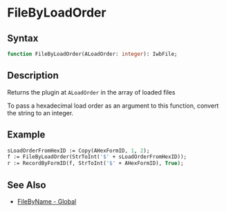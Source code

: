 # FileByLoadOrder

## Syntax

```pascal
function FileByLoadOrder(ALoadOrder: integer): IwbFile;
```

## Description

Returns the plugin at `ALoadOrder` in the array of loaded files

To pass a hexadecimal load order as an argument to this function, convert the string to an integer.

## Example

```pascal
sLoadOrderFromHexID := Copy(AHexFormID, 1, 2);
f := FileByLoadOrder(StrToInt('$' + sLoadOrderFromHexID));
r := RecordByFormID(f, StrToInt('$' + AHexFormID), True);
```

## See Also

- [FileByName - Global](Global_FileByName.md)
